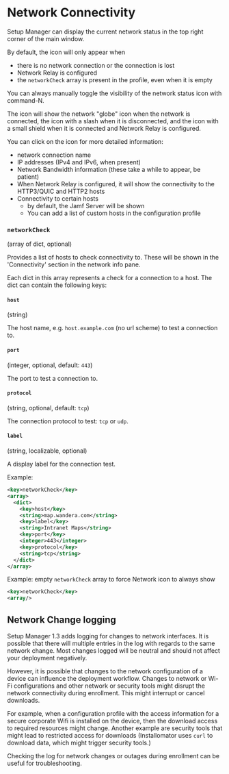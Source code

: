 # Network Connectivity

Setup Manager can display the current network status in the top right corner of the main window.

By default, the icon will only appear when 
- there is no network connection or the connection is lost
- Network Relay is configured
- the `networkCheck` array is present in the profile, even when it is empty

You can always manually toggle the visibility of the network status icon with command-N.

The icon will show the network "globe" icon when the network is connected, the icon with a slash when it is disconnected, and the icon with a small shield when it is connected and Network Relay is configured.

You can click on the icon for more detailed information:
- network connection name
- IP addresses (IPv4 and IPv6, when present)
- Network Bandwidth information (these take a while to appear, be patient)
- When Network Relay is configured, it will show the connectivity to the HTTP3/QUIC and HTTP2 hosts
- Connectivity to certain hosts
  - by default, the Jamf Server will be shown
  - You can add a list of custom hosts in the configuration profile
  
### `networkCheck`
(array of dict, optional)

Provides a list of hosts to check connectivity to. These will be shown in the 'Connectivity' section in the network info pane.

Each dict in this array represents a check for a connection to a host. The dict can contain the following keys:

#### `host`

(string)

The host name, e.g. `host.example.com` (no url scheme) to test a connection to.

#### `port`

(integer, optional, default: `443`)

The port to test a connection to.

#### `protocol`

(string, optional, default: `tcp`)

The connection protocol to test: `tcp` or `udp`.

#### `label`

(string, localizable, optional)

A display label for the connection test.

Example:

```xml
<key>networkCheck</key>
<array>
  <dict>
    <key>host</key>
    <string>map.wandera.com</string>
    <key>label</key>
    <string>Intranet Maps</string>
    <key>port</key>
    <integer>443</integer>
    <key>protocol</key>
    <string>tcp</string>
  </dict>
</array>
```

Example: empty `networkCheck` array to force Network icon to always show

```xml
<key>networkCheck</key>
<array/>
```

## Network Change logging

Setup Manager 1.3 adds logging for changes to network interfaces. It is possible that there will multiple entries in the log with regards to the same network change. Most changes logged will be neutral and should not affect your deployment negatively.

However, it is possible that changes to the network configuration of a device can influence the deployment workflow. Changes to network or Wi-Fi configurations and other network or security tools might disrupt the network connectivity during enrollment. This might interrupt or cancel downloads.

For example, when a configuration profile with the access information for a secure corporate Wifi is installed on the device, then the download access to required resources might change. Another example are security tools that might lead to restricted access for downloads (Installomator uses `curl` to download data, which might trigger security tools.) 

Checking the log for network changes or outages during enrollment can be useful for troubleshooting.
